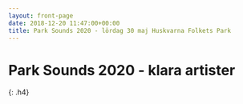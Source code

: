 ```yaml
---
layout: front-page
date: 2018-12-20 11:47:00+00:00
title: Park Sounds 2020 - lördag 30 maj Huskvarna Folkets Park
---
```


# Park Sounds 2020 - klara artister
{: .h4}
